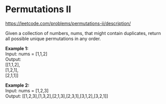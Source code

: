 # Permutations II
https://leetcode.com/problems/permutations-ii/description/

Given a collection of numbers, nums, that might contain duplicates, return all possible unique permutations in any order.

<b>Example 1:</b>\
Input: nums = [1,1,2]\
Output:\
[[1,1,2],\
 [1,2,1],\
 [2,1,1]]

<b>Example 2:</b>\
Input: nums = [1,2,3]\
Output: [[1,2,3],[1,3,2],[2,1,3],[2,3,1],[3,1,2],[3,2,1]]